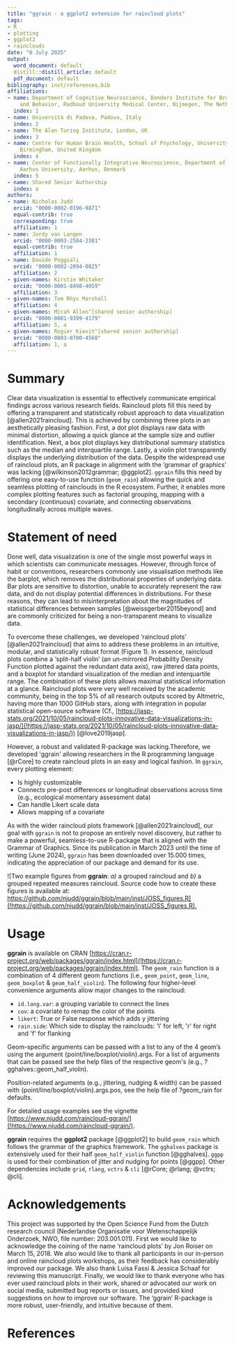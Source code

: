 ```yaml
---
title: "ggrain - a ggplot2 extension for raincloud plots"
tags:
- R
- plotting
- ggplot2
- rainclouds
date: "8 July 2025"
output:
  word_document: default
  distill::distill_article: default
  pdf_document: default
bibliography: inst/references.bib
affiliations:
- name: Department of Cognitive Neuroscience, Donders Institute for Brain, Cognition
    and Behavior, Radboud University Medical Center, Nijmegen, The Netherlands
  index: 1
- name: Università di Padova, Padova, Italy
  index: 2
- name: The Alan Turing Institute, London, UK
  index: 3
- name: Centre for Human Brain Health, School of Psychology, University of Birmingham,
    Birmingham, United Kingdom
  index: 4
- name: Center of Functionally Integrative Neuroscience, Department of Clinical Medicine,
    Aarhus University, Aarhus, Denmark
  index: 5
- name: Shared Senior Authorship
  index: a
authors:
- name: Nicholas Judd
  orcid: "0000-0002-0196-9871"
  equal-contrib: true
  corresponding: true
  affiliation: 1
- name: Jordy van Langen
  orcid: "0000-0003-2504-2381"
  equal-contrib: true
  affiliation: 1
- name: Davide Poggiali
  orcid: "0000-0002-2894-0825"
  affiliation: 2
- given-names: Kirstie Whitaker
  orcid: "0000-0001-8498-4059"
  affiliation: 3
- given-names: Tom Rhys Marshall
  affiliation: 4
- given-names: Micah Allen^[shared senior authorship]
  orcid: "0000-0001-9399-4179"
  affiliation: 5, a
- given-names: Rogier Kievit^[shared senior authorship]
  orcid: "0000-0003-0700-4568"
  affiliation: 1, a
---
```


# Summary

Clear data visualization is essential to effectively communicate empirical findings across various research fields. Raincloud plots fill this need by offering a transparent and statistically robust approach to data visualization [@allen2021raincloud]. This is achieved by combining three plots in an aesthetically pleasing fashion. First, a dot plot displays raw data with minimal distortion, allowing a quick glance at the sample size and outlier identification. Next, a box plot displays key distributional summary statistics such as the median and interquartile range. Lastly, a violin plot transparently displays the underlying distribution of the data. Despite the widespread use of raincloud plots, an R package in alignment with the ‘grammar of graphics’ was lacking [@wilkinson2012grammar; @ggplot2]. `ggrain` fills this need by offering one easy-to-use function (`geom_rain`) allowing the quick and seamless plotting of rainclouds in the R ecosystem. Further, it enables more complex plotting features such as factorial grouping, mapping with a secondary (continuous) covariate, and connecting observations longitudinally across multiple waves.

# Statement of need

Done well, data visualization is one of the single most powerful ways in which scientists can communicate messages. However, through force of habit or conventions, researchers commonly use visualisation methods like the barplot, which removes the distributional properties of underlying data. Bar plots are sensitive to distortion, unable to accurately represent the raw data, and do not display potential differences in distributions. For these reasons, they can lead to misinterpretation about the magnitudes of statistical differences between samples [@weissgerber2015beyond] and are commonly criticized for being a non-transparent means to visualize data.

To overcome these challenges, we developed ‘raincloud plots’ [@allen2021raincloud] that aims to address these problems in an intuitive, modular, and statistically robust format (Figure 1). In essence, raincloud plots combine a ‘split-half violin’ (an un-mirrored Probability Density Function plotted against the redundant data axis), raw jittered data points, and a boxplot for standard visualization of the median and interquartile range. The combination of these plots allows maximal statistical information at a glance. Raincloud plots were very well received by the academic community, being in the top 5% of all research outputs scored by Altmetric, having more than 1000 GitHub stars, along with integration in popular statistical open-source software (Cf., [https://jasp-stats.org/2021/10/05/raincloud-plots-innovative-data-visualizations-in-jasp/](!https://jasp-stats.org/2021/10/05/raincloud-plots-innovative-data-visualizations-in-jasp/)) [@love2019jasp].

However, a robust and validated R-package was lacking.Therefore, we developed 'ggrain' allowing researchers in the R programming language [@rCore] to create raincloud plots in an easy and logical fashion. In `ggrain`, every plotting element:

- Is highly customizable 
- Connects pre-post differences or longitudinal observations across time (e.g., ecological momentary assessment data)
- Can handle Likert scale data
- Allows mapping of a covariate

As with the wider raincloud plots framework [@allen2021raincloud], our goal with `ggrain` is not to propose an entirely novel discovery, but rather to make a powerful, seamless-to-use R-package that is aligned with the Grammar of Graphics. Since its publication in March 2023 until the time of writing (June 2024), `ggrain` has been downloaded over 15.000 times, indicating the appreciation of our package and demand for its use.

![Two example figures from **ggrain**: *a)* a grouped raincloud and *b)* a grouped repeated measures raincloud. Source code how to create these figures is available at: [https://github.com/njudd/ggrain/blob/main/inst/JOSS_figures.R](!https://github.com/njudd/ggrain/blob/main/inst/JOSS_figures.R).
](inst/git_pics/Pub_Fig.png)

# Usage

**ggrain** is available on CRAN [https://cran.r-project.org/web/packages/ggrain/index.html](!https://cran.r-project.org/web/packages/ggrain/index.html).  The `geom_rain` function is a combination of 4 different geom functions (i.e., `geom_point`, `geom_line`, `geom_boxplot` & `geom_half_violin`). The following four higher-level convenience arguments allow major changes to the raincloud:

- `id.long.var`: a grouping variable to connect the lines
- `cov`: a covariate to remap the color of the points
- `likert`: True or False response which adds y jittering
- `rain.side`: Which side to display the rainclouds: 'l' for left, 'r' for right and 'f' for flanking


Geom-specific arguments can be passed with a list to any of the 4 geom’s using the argument {point/line/boxplot/violin}.args. For a list of arguments that can be passed see the help files of the respective geom's (e.g., ?gghalves::geom_half_violin).

Position-related arguments (e.g., jittering, nudging & width) can be passed with {point/line/boxplot/violin}.args.pos, see the help file of ?geom_rain for defaults.

For detailed usage examples see the vignette [https://www.njudd.com/raincloud-ggrain/](!https://www.njudd.com/raincloud-ggrain/).

**ggrain** requires the **ggplot2** package [@ggplot2] to build `geom_rain` which follows the grammar of the graphics framework. The `gghalves` package is extensively used for their half `geom_half_violin` function [@gghalves]. `ggpp` is used for their combination of jitter and nudging for points [@ggpp]. Other dependencies include `grid`, `rlang`, `vctrs` & `cli` [@rCore; @rlang; @vctrs; @cli].

# Acknowledgements

This project was supported by the Open Science Fund from the Dutch research council (Nederlandse Organisatie voor Wetenschappelijk Onderzoek, NWO, file number: 203.001.011). First we would like to acknowledge the coining of the name ‘raincloud plots’ by Jon Roiser on March 15, 2018. We also would like to thank all participants in our in-person and online raincloud plots workshops, as their feedback has considerably improved our package. We also thank Luisa Fassi & Jessica Schaaf for reviewing this manuscript. Finally, we would like to thank everyone who has ever used raincloud plots in their work, shared or advocated our work on social media, submitted bug reports or issues, and provided kind suggestions on how to improve our software. The ‘ggrain’ R-package is more robust, user-friendly, and intuitive because of them.

# References








